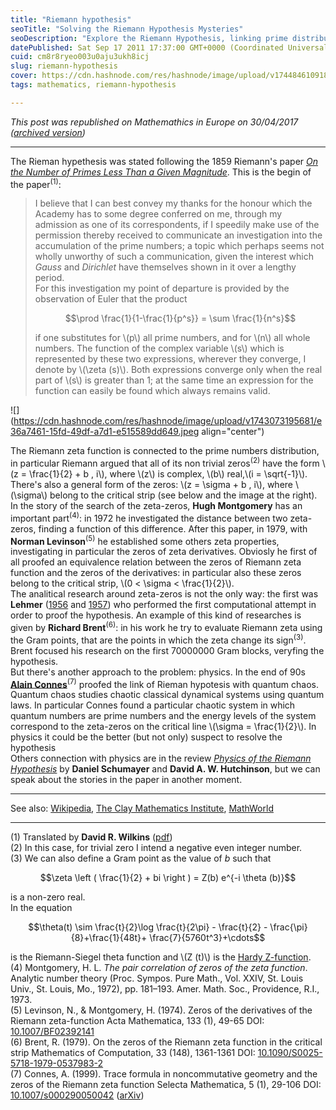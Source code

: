 ```yaml
---
title: "Riemann hypothesis"
seoTitle: "Solving the Riemann Hypothesis Mysteries"
seoDescription: "Explore the Riemann Hypothesis, linking prime distribution with quantum chaos and the mysterious zeta function zeros"
datePublished: Sat Sep 17 2011 17:37:00 GMT+0000 (Coordinated Universal Time)
cuid: cm8r8ryeo003u0aju3ukh8icj
slug: riemann-hypothesis
cover: https://cdn.hashnode.com/res/hashnode/image/upload/v1744846109186/7e977056-2549-4eff-8328-da8cb3f14496.jpeg
tags: mathematics, riemann-hypothesis

---
```


*This post was republished on Mathemathics in Europe on 30/04/2017 (*[*archived version*](https://web.archive.org/web/20220523232731/http://mathematics-in-europe.eu/?p=894)*)*

---

The Rieman hypethesis was stated following the 1859 Riemann's paper [*On the Number of Primes Less Than a Given Magnitude*](http://en.wikipedia.org/wiki/On_the_Number_of_Primes_Less_Than_a_Given_Magnitude). This is the begin of the paper<sup>(1)</sup>:

> I believe that I can best convey my thanks for the honour which the Academy has to some degree conferred on me, through my admission as one of its correspondents, if I speedily make use of the permission thereby received to communicate an investigation into the accumulation of the prime numbers; a topic which perhaps seems not wholly unworthy of such a communication, given the interest which *Gauss* and *Dirichlet* have themselves shown in it over a lengthy period.  
> For this investigation my point of departure is provided by the observation of Euler that the product
> 
> $$\prod \frac{1}{1-\frac{1}{p^s}} = \sum \frac{1}{n^s}$$
> 
> if one substitutes for \\(p\\) all prime numbers, and for \\(n\\) all whole numbers. The function of the complex variable \\(s\\) which is represented by these two expressions, wherever they converge, I denote by \\(\zeta (s)\\). Both expressions converge only when the real part of \\(s\\) is greater than 1; at the same time an expression for the function can easily be found which always remains valid.

![](https://cdn.hashnode.com/res/hashnode/image/upload/v1743073195681/e36a7461-15fd-49df-a7d1-e515589dd649.jpeg align="center")

The Riemann zeta function is connected to the prime numbers distribution, in particular Riemann argued that all of its non trivial zeros<sup>(2)</sup> have the form \\(z = \frac{1}{2} + b \, i\\), where \\(z\\) is complex, \\(b\\) real,\\(i = \sqrt{-1}\\). There's also a general form of the zeros: \\(z = \sigma + b \, i\\), where \\(\sigma\\) belong to the critical strip (see below and the image at the right).  
In the story of the search of the zeta-zeros, **Hugh Montgomery** has an important part<sup>(4)</sup>: in 1972 he investigated the distance between two zeta-zeros, finding a function of this difference. After this paper, in 1979, with **Norman Levinson**<sup>(5)</sup> he established some others zeta properties, investigating in particular the zeros of zeta derivatives. Obviosly he first of all proofed an equivalence relation between the zeros of Riemann zeta function and the zeros of the derivatives: in particular also these zeros belong to the critical strip, \\(0 < \sigma < \frac{1}{2}\\).  
The analitical research around zeta-zeros is not the only way: the first was **Lehmer** ([1956](http://www.ams.org/mathscinet-getitem?mr=0086083) and [1957](http://www.ams.org/mathscinet-getitem?mr=0086082)) who performed the first computational attempt in order to proof the hypothesis. An example of this kind of researches is given by **Richard Brent**<sup>(6)</sup>: in his work he try to evaluate Riemann zeta using the Gram points, that are the points in which the zeta change its sign<sup>(3)</sup>. Brent focused his research on the first 70000000 Gram blocks, veryfing the hypothesis.  
But there's another approach to the problem: physics. In the end of 90s [**Alain Connes**](http://www.alainconnes.org/)<sup>(7)</sup> proofed the link of Rieman hypotesis with quantum chaos.  
Quantum chaos studies chaotic classical dynamical systems using quantum laws. In particular Connes found a particular chaotic system in which quantum numbers are prime numbers and the energy levels of the system correspond to the zeta-zeros on the critical line \\(\sigma = \frac{1}{2}\\). In physics it could be the better (but not only) suspect to resolve the hypothesis  
Others connection with physics are in the review [*Physics of the Riemann Hypothesis*](http://arxiv.org/abs/1101.3116) by **Daniel Schumayer** and **David A. W. Hutchinson**, but we can speak about the stories in the paper in another moment.

---

See also: [Wikipedia](http://en.wikipedia.org/wiki/Riemann_hypothesis), [The Clay Mathematics Institute](http://www.claymath.org/millennium/Riemann_Hypothesis/), [MathWorld](http://mathworld.wolfram.com/RiemannHypothesis.html)

---

(1) Translated by **David R. Wilkins** ([pdf](http://www.maths.tcd.ie/pub/HistMath/People/Riemann/Zeta/EZeta.pdf))  
(2) In this case, for trivial zero I intend a negative even integer number.  
(3) We can also define a Gram point as the value of $b$ such that

$$\zeta \left ( \frac{1}{2} + bi \right ) = Z(b) e^{-i \theta (b)}$$

is a non-zero real.  
In the equation

$$\theta(t) \sim \frac{t}{2}\log \frac{t}{2\pi} - \frac{t}{2} - \frac{\pi}{8}+\frac{1}{48t}+ \frac{7}{5760t^3}+\cdots$$

is the Riemann-Siegel theta function and \\(Z (t)\\) is the [Hardy Z-function](http://en.wikipedia.org/wiki/Z_function).  
(4) Montgomery, H. L. *The pair correlation of zeros of the zeta function*. Analytic number theory (Proc. Sympos. Pure Math., Vol. XXIV, St. Louis Univ., St. Louis, Mo., 1972), pp. 181–193. Amer. Math. Soc., Providence, R.I., 1973.  
(5) Levinson, N., & Montgomery, H. (1974). Zeros of the derivatives of the Riemann zeta-function Acta Mathematica, 133 (1), 49-65 DOI: [10.1007/BF02392141](http://dx.doi.org/10.1007/BF02392141)  
(6) Brent, R. (1979). On the zeros of the Riemann zeta function in the critical strip Mathematics of Computation, 33 (148), 1361-1361 DOI: [10.1090/S0025-5718-1979-0537983-2](http://dx.doi.org/10.1090/S0025-5718-1979-0537983-2)  
(7) Connes, A. (1999). Trace formula in noncommutative geometry and the zeros of the Riemann zeta function Selecta Mathematica, 5 (1), 29-106 DOI: [10.1007/s000290050042](http://dx.doi.org/10.1007/s000290050042) ([arXiv](http://arxiv.org/abs/math/9811068))